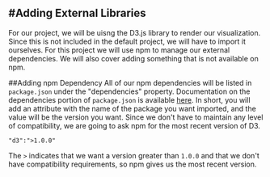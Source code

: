 #Adding External Libraries
---
For our project, we will be uisng the D3.js library to render our visualization. Since this is not included in the default project, we will have to import it ourselves. For this project we will use npm to manage our external dependencies. We will also cover adding something that is not available on npm.

##Adding npm Dependency
All of our npm dependencies will be listed in `package.json` under the "dependencies" property. Documentation on the dependencies portion of `package.json` is available [here](https://docs.npmjs.com/files/package.json#dependencies). In short, you will add an attribute with the name of the package you want imported, and the value will be the version you want. Since we don't have to maintain any level of compatibility, we are going to ask npm for the most recent version of D3.

```
"d3":">1.0.0"
```

The `>` indicates that we want a version greater than `1.0.0` and that we don't have compatibility requirements, so npm gives us the most recent version.
